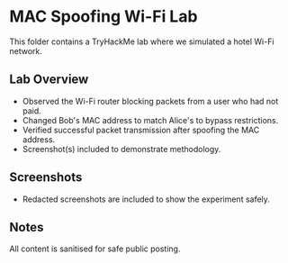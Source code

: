 # MAC Spoofing Wi-Fi Lab

This folder contains a TryHackMe lab where we simulated a hotel Wi-Fi network.

## Lab Overview
- Observed the Wi-Fi router blocking packets from a user who had not paid.
- Changed Bob's MAC address to match Alice's to bypass restrictions.
- Verified successful packet transmission after spoofing the MAC address.
- Screenshot(s) included to demonstrate methodology.

## Screenshots
- Redacted screenshots are included to show the experiment safely.

## Notes
All content is sanitised for safe public posting.
